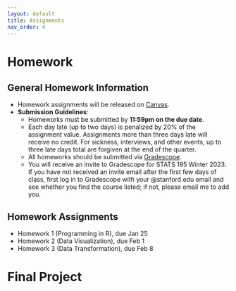 ```yaml
---
layout: default
title: Assignments
nav_order: 4
---
```


# Homework

## General Homework Information

- Homework assignments will be released on [Canvas](https://canvas.stanford.edu/courses/164301).
- **Submission Guidelines**: 
    - Homeworks must be submitted by **11:59pm on the due date**. 
    - Each day late (up to two days) is penalized by 20% of the assignment value. Assignments more than three days late will receive no credit. For sickness, interviews, and other events, up to three late days total are forgiven at the end of the quarter.
    - All homeworks should be submitted via [Gradescope](https://www.gradescope.com/courses/486004). 
    - You will receive an invite to Gradescope for STATS 195 Winter 2023. If you have not received an invite email after the first few days of class, first log in to Gradescope with your @stanford.edu email and see whether you find the course listed; if not, please email me to add you.

## Homework Assignments

- Homework 1 (Programming in R), due Jan 25
- Homework 2 (Data Visualization), due Feb 1
- Homework 3 (Data Transformation), due Feb 8

# Final Project



